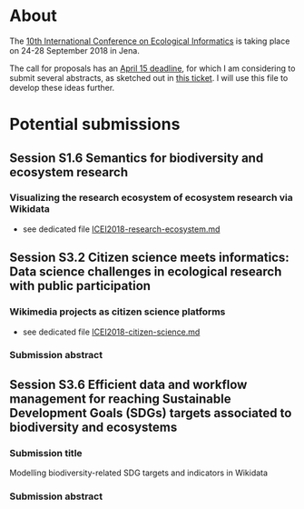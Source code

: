 # About

The [10th International Conference on Ecological Informatics](http://icei2018.uni-jena.de/) is taking place on 24-28 September 2018 in Jena.

The call for proposals has an [April 15 deadline](http://icei2018.uni-jena.de/calls/), for which I am considering to submit several abstracts, as sketched out in [this ticket](https://github.com/Daniel-Mietchen/events/issues/339). I will use this file to develop these ideas further.

# Potential submissions

## Session S1.6 Semantics for biodiversity and ecosystem research

### Visualizing the research ecosystem of ecosystem research via Wikidata

- see dedicated file [ICEI2018-research-ecosystem.md](ICEI2018-research-ecosystem.md)

## Session S3.2 Citizen science meets informatics: Data science challenges in ecological research with public participation

### Wikimedia projects as citizen science platforms

- see dedicated file [ICEI2018-citizen-science.md](ICEI2018-citizen-science.md)

### Submission abstract

## Session S3.6 Efficient data and workflow management for reaching Sustainable Development Goals (SDGs) targets associated to biodiversity and ecosystems

### Submission title

Modelling biodiversity-related SDG targets and indicators in Wikidata

### Submission abstract
